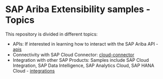 # SAP Ariba Extensibility samples - Topics

This repository is divided in different topics:
  - APIs: If interested in learning how to interact with the SAP Ariba API - [apis](apis/)
  - Connectivity with SAP Cloud Connector: [cloud-connector](cloud-connector/)
  - Integration with other SAP Products: Samples include SAP Cloud Integration, SAP Data Intelligence, SAP Analytics Cloud, SAP HANA Cloud - [integrations](integrations/)